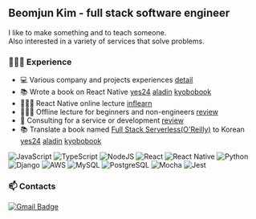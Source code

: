 ## Beomjun Kim - full stack software engineer
  
I like to make something and to teach someone.  
Also interested in a variety of services that solve problems.  

  
### 🧑🏻‍💻 Experience
- 💻 Various company and projects experiences [detail](https://github.com/Alchemist85K/Alchemist85K/blob/main/about-en.md)
- 📚 Wrote a book on React Native [yes24](http://www.yes24.com/Product/Goods/97163575) [aladin](https://www.aladin.co.kr/shop/wproduct.aspx?ItemId=262548791) [kyobobook](http://www.kyobobook.co.kr/product/detailViewKor.laf?ejkGb=KOR&mallGb=KOR&barcode=9791162243879&orderClick=LEa&Kc=)
- 🧑🏻‍🏫 React Native online lecture [inflearn](https://www.inflearn.com/course/처음-배우는-리액트-네이티브?inst=9b10ea08)
- 🧑🏻‍🏫 Offline lecture for beginners and non-engineers [review](https://github.com/Alchemist85K/Alchemist85K/blob/main/review-ko.md)
- 💬 Consulting for a service or development [review](https://github.com/Alchemist85K/Alchemist85K/blob/main/review-ko.md)
- 📚 Translate a book named [Full Stack Serverless(O'Reilly)](https://www.oreilly.com/library/view/full-stack-serverless/9781492059882/) to Korean [yes24](http://www.yes24.com/Product/Goods/102277870?OzSrank=1) [aladin](https://www.aladin.co.kr/shop/wproduct.aspx?ItemId=273792606) [kyobobook](http://www.kyobobook.co.kr/product/detailViewKor.laf?ejkGb=KOR&mallGb=KOR&barcode=9791162244487&orderClick=LAG&Kc=)

![JavaScript](https://img.shields.io/badge/JavaScript-yellow?style=flat-square&logo=JavaScript&logoColor=white)
![TypeScript](https://img.shields.io/badge/TypeScript-007acc?style=flat-square&logo=TypeScript&logoColor=white)
![NodeJS](https://img.shields.io/badge/NodeJS-3c873a?style=flat-square&logo=node.js&logoColor=white)
![React](https://img.shields.io/badge/React-61DBFB?style=flat-square&logo=React&logoColor=black)
![React Native](https://img.shields.io/badge/ReactNative-61DBFB?style=flat-square&logo=React&logoColor=black)
![Python](https://img.shields.io/badge/Python-4B8BBE?style=flat-square&logo=Python&logoColor=white)
![Django](https://img.shields.io/badge/Django-092e20?style=flat-square&logo=Django&logoColor=white)
![AWS](https://img.shields.io/badge/AWS-e47911?style=flat-square&logo=amazon-AWS&logoColor=white)
![MySQL](https://img.shields.io/badge/MySQL-00758F?style=flat-square&logo=MySQL&logoColor=white) 
![PostgreSQL](https://img.shields.io/badge/PostgreSQL-blue?style=flat-square&logo=PostgreSQL&logoColor=white)
![Mocha](https://img.shields.io/badge/Mocha-bea493?style=flat-square&logo=Mocha&logoColor=white)
![Jest](https://img.shields.io/badge/Jest-C03B14?style=flat-square&logo=Jest&logoColor=white)

### 📫 Contacts
[![Gmail Badge](https://img.shields.io/badge/Gmail-d14836?style=for-the-badge&logo=Gmail&logoColor=white&link=mailto:alchemist85k@gmail.com)](mailto:alchemist85k@gmail.com)
